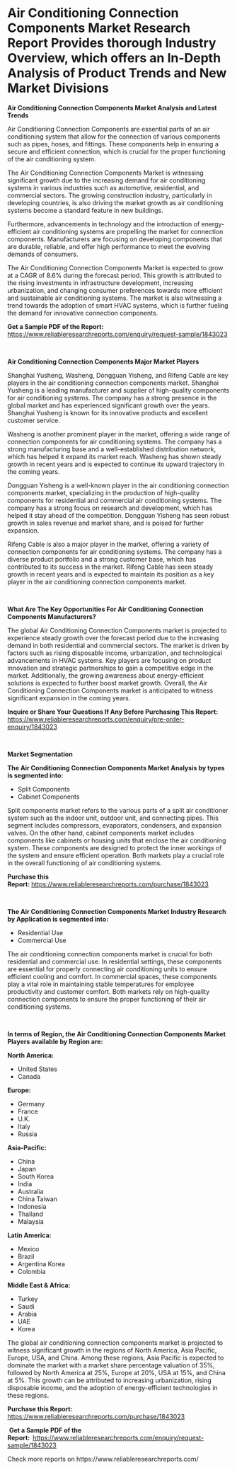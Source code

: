<p><h1>Air Conditioning Connection Components Market Research Report Provides thorough Industry Overview, which offers an In-Depth Analysis of Product Trends and New Market Divisions</h1></p><p><strong>Air Conditioning Connection Components Market Analysis and Latest Trends</strong></p>
<p><p>Air Conditioning Connection Components are essential parts of an air conditioning system that allow for the connection of various components such as pipes, hoses, and fittings. These components help in ensuring a secure and efficient connection, which is crucial for the proper functioning of the air conditioning system.</p><p>The Air Conditioning Connection Components Market is witnessing significant growth due to the increasing demand for air conditioning systems in various industries such as automotive, residential, and commercial sectors. The growing construction industry, particularly in developing countries, is also driving the market growth as air conditioning systems become a standard feature in new buildings.</p><p>Furthermore, advancements in technology and the introduction of energy-efficient air conditioning systems are propelling the market for connection components. Manufacturers are focusing on developing components that are durable, reliable, and offer high performance to meet the evolving demands of consumers.</p><p>The Air Conditioning Connection Components Market is expected to grow at a CAGR of 8.6% during the forecast period. This growth is attributed to the rising investments in infrastructure development, increasing urbanization, and changing consumer preferences towards more efficient and sustainable air conditioning systems. The market is also witnessing a trend towards the adoption of smart HVAC systems, which is further fueling the demand for innovative connection components.</p></p>
<p><strong>Get a Sample PDF of the Report:&nbsp;</strong> <a href="https://www.reliableresearchreports.com/enquiry/request-sample/1843023">https://www.reliableresearchreports.com/enquiry/request-sample/1843023</a></p>
<p>&nbsp;</p>
<p><strong>Air Conditioning Connection Components Major Market Players</strong></p>
<p><p>Shanghai Yusheng, Washeng, Dongguan Yisheng, and Rifeng Cable are key players in the air conditioning connection components market. Shanghai Yusheng is a leading manufacturer and supplier of high-quality components for air conditioning systems. The company has a strong presence in the global market and has experienced significant growth over the years. Shanghai Yusheng is known for its innovative products and excellent customer service.</p><p>Washeng is another prominent player in the market, offering a wide range of connection components for air conditioning systems. The company has a strong manufacturing base and a well-established distribution network, which has helped it expand its market reach. Washeng has shown steady growth in recent years and is expected to continue its upward trajectory in the coming years.</p><p>Dongguan Yisheng is a well-known player in the air conditioning connection components market, specializing in the production of high-quality components for residential and commercial air conditioning systems. The company has a strong focus on research and development, which has helped it stay ahead of the competition. Dongguan Yisheng has seen robust growth in sales revenue and market share, and is poised for further expansion.</p><p>Rifeng Cable is also a major player in the market, offering a variety of connection components for air conditioning systems. The company has a diverse product portfolio and a strong customer base, which has contributed to its success in the market. Rifeng Cable has seen steady growth in recent years and is expected to maintain its position as a key player in the air conditioning connection components market.</p></p>
<p>&nbsp;</p>
<p><strong>What Are The Key Opportunities For Air Conditioning Connection Components Manufacturers?</strong></p>
<p><p>The global Air Conditioning Connection Components market is projected to experience steady growth over the forecast period due to the increasing demand in both residential and commercial sectors. The market is driven by factors such as rising disposable income, urbanization, and technological advancements in HVAC systems. Key players are focusing on product innovation and strategic partnerships to gain a competitive edge in the market. Additionally, the growing awareness about energy-efficient solutions is expected to further boost market growth. Overall, the Air Conditioning Connection Components market is anticipated to witness significant expansion in the coming years.</p></p>
<p><strong>Inquire or Share Your Questions If Any Before Purchasing This Report:</strong> <a href="https://www.reliableresearchreports.com/enquiry/pre-order-enquiry/1843023">https://www.reliableresearchreports.com/enquiry/pre-order-enquiry/1843023</a></p>
<p>&nbsp;</p>
<p><strong>Market Segmentation</strong></p>
<p><strong>The Air Conditioning Connection Components Market Analysis by types is segmented into:</strong></p>
<p><ul><li>Split Components</li><li>Cabinet Components</li></ul></p>
<p><p>Split components market refers to the various parts of a split air conditioner system such as the indoor unit, outdoor unit, and connecting pipes. This segment includes compressors, evaporators, condensers, and expansion valves. On the other hand, cabinet components market includes components like cabinets or housing units that enclose the air conditioning system. These components are designed to protect the inner workings of the system and ensure efficient operation. Both markets play a crucial role in the overall functioning of air conditioning systems.</p></p>
<p><strong>Purchase this Report:&nbsp;</strong><a href="https://www.reliableresearchreports.com/purchase/1843023">https://www.reliableresearchreports.com/purchase/1843023</a></p>
<p>&nbsp;</p>
<p><strong>The Air Conditioning Connection Components Market Industry Research by Application is segmented into:</strong></p>
<p><ul><li>Residential Use</li><li>Commercial Use</li></ul></p>
<p><p>The air conditioning connection components market is crucial for both residential and commercial use. In residential settings, these components are essential for properly connecting air conditioning units to ensure efficient cooling and comfort. In commercial spaces, these components play a vital role in maintaining stable temperatures for employee productivity and customer comfort. Both markets rely on high-quality connection components to ensure the proper functioning of their air conditioning systems.</p></p>
<p>&nbsp;</p>
<p><strong>In terms of Region, the Air Conditioning Connection Components Market Players available by Region are:</strong></p>
<p>
    <p> <strong> North America: </strong>
        <ul>
            <li>United States</li>
            <li>Canada</li>
        </ul>
        </p> 
    <p> <strong> Europe: </strong>
        <ul>
            <li>Germany</li>
            <li>France</li>
            <li>U.K.</li>
            <li>Italy</li>
            <li>Russia</li>
        </ul>
        </p> 
    <p> <strong> Asia-Pacific: </strong>
        <ul>
            <li>China</li>
            <li>Japan</li>
            <li>South Korea</li>
            <li>India</li>
            <li>Australia</li>
            <li>China Taiwan</li>
            <li>Indonesia</li>
            <li>Thailand</li>
            <li>Malaysia</li>
        </ul>
        </p> 
    <p> <strong> Latin America: </strong>
        <ul>
            <li>Mexico</li>
            <li>Brazil</li>
            <li>Argentina Korea</li>
            <li>Colombia</li>
        </ul>
        </p> 
    <p> <strong> Middle East & Africa: </strong>
        <ul>
            <li>Turkey</li>
            <li>Saudi</li>
            <li>Arabia</li>
            <li>UAE</li>
            <li>Korea</li>
        </ul>
    </p>
    </p>
<p><p>The global air conditioning connection components market is projected to witness significant growth in the regions of North America, Asia Pacific, Europe, USA, and China. Among these regions, Asia Pacific is expected to dominate the market with a market share percentage valuation of 35%, followed by North America at 25%, Europe at 20%, USA at 15%, and China at 5%. This growth can be attributed to increasing urbanization, rising disposable income, and the adoption of energy-efficient technologies in these regions.</p></p>
<p><strong>Purchase this Report: </strong><a href="https://www.reliableresearchreports.com/purchase/1843023">https://www.reliableresearchreports.com/purchase/1843023</a></p>
<p>&nbsp;<strong>Get a Sample PDF of the Report:&nbsp;&nbsp;</strong><a href="https://www.reliableresearchreports.com/enquiry/request-sample/1843023">https://www.reliableresearchreports.com/enquiry/request-sample/1843023</a></p>
<p><strong></strong></p>
<p>Check more reports on https://www.reliableresearchreports.com/</p>